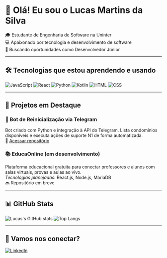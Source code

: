 # 👋 Olá! Eu sou o Lucas Martins da Silva

🎓 Estudante de Engenharia de Software na Uninter  
💻 Apaixonado por tecnologia e desenvolvimento de software  
🚀 Buscando oportunidades como Desenvolvedor Júnior  

---

## 🛠️ Tecnologias que estou aprendendo e usando

![JavaScript](https://img.shields.io/badge/-JavaScript-F7DF1E?logo=javascript&logoColor=000&style=for-the-badge)
![React](https://img.shields.io/badge/-React-61DAFB?logo=react&logoColor=000&style=for-the-badge)
![Python](https://img.shields.io/badge/-Python-3776AB?logo=python&logoColor=fff&style=for-the-badge)
![Kotlin](https://img.shields.io/badge/-Kotlin-7F52FF?logo=kotlin&logoColor=fff&style=for-the-badge)
![HTML](https://img.shields.io/badge/-HTML5-E34F26?logo=html5&logoColor=fff&style=for-the-badge)
![CSS](https://img.shields.io/badge/-CSS3-1572B6?logo=css3&logoColor=fff&style=for-the-badge)

---

## 🚧 Projetos em Destaque

### 🔧 Bot de Reinicialização via Telegram
Bot criado com Python e integração à API do Telegram. Lista condomínios disponíveis e executa ações de suporte N1 de forma automatizada.  
🔗 [Acessar repositório](https://github.com/seuusuario/repositorio-do-bot)

### 📚 EducaOnline (em desenvolvimento)
Plataforma educacional gratuita para conectar professores e alunos com salas virtuais, provas e aulas ao vivo.  
*Tecnologias planejadas:* React.js, Node.js, MariaDB  
🔜 Repositório em breve

---

## 📊 GitHub Stats

![Lucas's GitHub stats](https://github-readme-stats.vercel.app/api?username=lucasms26&show_icons=true&theme=tokyonight)
![Top Langs](https://github-readme-stats.vercel.app/api/top-langs/?username=lucasms26&layout=compact&theme=tokyonight)

---

## 🔗 Vamos nos conectar?

[![LinkedIn](https://img.shields.io/badge/-LinkedIn-0A66C2?logo=linkedin&logoColor=white&style=for-the-badge)](https://www.linkedin.com/in/lucas-martins-da-silva-653711217/)







          
          
